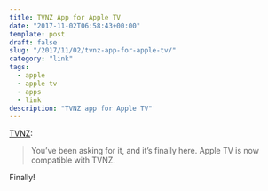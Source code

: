 ```yaml
---
title: TVNZ App for Apple TV
date: "2017-11-02T06:58:43+00:00"
template: post
draft: false
slug: "/2017/11/02/tvnz-app-for-apple-tv/"
category: "link"
tags:
  - apple
  - apple tv
  - apps
  - link
description: "TVNZ app for Apple TV"
---
```



[TVNZ](https://www.tvnz.co.nz/what-to-watch/news-feed/apple-tv):

>You’ve been asking for it, and it’s finally here. Apple TV is now compatible with TVNZ.

Finally!